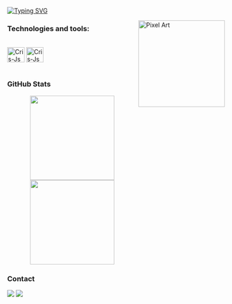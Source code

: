 [![Typing SVG](https://readme-typing-svg.herokuapp.com?font=Fira+Code&pause=1000&width=435&lines=Hi%2C+I'm+Edson+Galdino!;Welcome+to+my+GitHub+portfolio+%F0%9F%9A%80)](https://git.io/typing-svg)

<img src= "https://cdn.dribbble.com/users/510430/screenshots/6749707/programar.gif" alt="Pixel Art" align="right" width="200">

### Technologies and tools:

<div style="display: inline_block"><br>
  <img align="center" alt="Cris-Js" height="35" width="40" src="https://cdn.jsdelivr.net/gh/devicons/devicon@latest/icons/c/c-original.svg">
  <img align="center" alt="Cris-Js" height="35" width="40" src="https://cdn.jsdelivr.net/gh/devicons/devicon@latest/icons/java/java-original-wordmark.svg">
</div><br>

### GitHub Stats

<div align="center" style="display: flex; justify-content: center;">
  <a href="https://github.com/Galdszz">
    <img height="195px" src="https://github-readme-stats.vercel.app/api?username=anacristinaneves&show_icons=true&theme=one_dark_pro&include_all_commits=true&count_private=true"/>
    <img height="195px" src="https://github-readme-stats.vercel.app/api/top-langs/?username=anacristinaneves&layout=compact&langs_count=7&theme=one_dark_pro"/>
  </a>
</div>
    
### Contact

<div> 
  <a href="https://www.linkedin.com/in/cristinanevesb" target="_blank"><img src="https://img.shields.io/badge/-LinkedIn-%230077B5?style=for-the-badge&logo=linkedin&logoColor=white" target="_blank"></a> 
  <a href="mailto:anacristinabezerra.neves@gmail.com"><img src="https://img.shields.io/badge/-Gmail-%23333?style=for-the-badge&logo=gmail&logoColor=white" target="_blank"></a>
</div>
